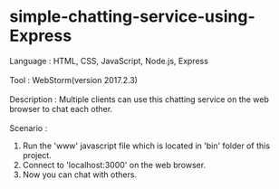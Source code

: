 # simple-chatting-service-using-Express

Language    : HTML, CSS, JavaScript, Node.js, Express<br><br>
Tool        : WebStorm(version 2017.2.3)<br><br>
Description : Multiple clients can use this chatting service on the web browser to chat each other.<br><br>
Scenario    :
1. Run the 'www' javascript file which is located in 'bin' folder of this project.<br>
2. Connect to 'localhost:3000' on the web browser.<br>
3. Now you can chat with others.<br>
